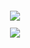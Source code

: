 <sub>


<p align="center">
<img src=https://media1.tenor.com/m/RxekxL3m30oAAAAC/solarballs.gif

<sub>
  
<div align="center">
  
 ![](https://komarev.com/ghpvc/?username=ashswagin&color=C6FDFF) <br />
   




   
 </p>
<p align="center">
<img 

  


